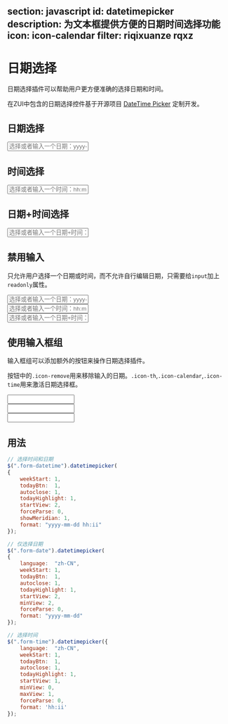 ﻿section: javascript
id: datetimepicker
description: 为文本框提供方便的日期时间选择功能
icon: icon-calendar
filter: riqixuanze rqxz
---

# 日期选择

日期选择插件可以帮助用户更方便准确的选择日期和时间。

在ZUI中包含的日期选择控件基于开源项目 [DateTime Picker](http://www.malot.fr/bootstrap-datetimepicker/) 定制开发。

## 日期选择

<div class="example">
  <input type="text" class="form-control form-date" placeholder="选择或者输入一个日期：yyyy-MM-dd">
</div>

## 时间选择

<div class="example">
  <input type="text" class="form-control form-time" placeholder="选择或者输入一个时间：hh:mm">
</div>

## 日期+时间选择

<div class="example">
  <input type="text" class="form-control form-datetime" placeholder="选择或者输入一个日期+时间：yyyy-MM-dd hh:mm">
</div>

## 禁用输入

只允许用户选择一个日期或时间，而不允许自行编辑日期，只需要给`input`加上`readonly`属性。

<div class="example">
  <div class="row">
    <div class="col-md-4"><input type="text" class="form-control form-date" placeholder="选择或者输入一个日期：yyyy-MM-dd" readonly=""></div>
    <div class="col-md-4"><input type="text" class="form-control form-time" placeholder="选择或者输入一个时间：hh:mm" readonly=""></div>
    <div class="col-md-4"><input type="text" class="form-control form-datetime" placeholder="选择或者输入一个日期+时间：yyyy-MM-dd hh:mm" readonly=""></div>
  </div>
</div>

## 使用输入框组

输入框组可以添加额外的按钮来操作日期选择插件。

按钮中的`.icon-remove`用来移除输入的日期。`.icon-th`,`.icon-calendar`,`.icon-time`用来激活日期选择框。

<div class="example">
  <div class="row">
    <div class="col-md-4">
      <div class="input-group date form-datetime" data-date="1979-09-16T05:25:07Z" data-date-format="dd MM yyyy - HH:ii p" data-link-field="dtp_input1">
        <input class="form-control" size="16" type="text" value="" readonly="">
        <span class="input-group-addon"><span class="icon-remove"></span></span>
        <span class="input-group-addon"><span class="icon-th"></span></span>
      </div>
    </div>
    <div class="col-md-4">
      <div class="input-group date form-date" data-date="" data-date-format="dd MM yyyy" data-link-field="dtp_input2" data-link-format="yyyy-mm-dd">
        <input class="form-control" size="16" type="text" value="" readonly="">
        <span class="input-group-addon"><span class="icon-remove"></span></span>
        <span class="input-group-addon"><span class="icon-calendar"></span></span>
      </div>
    </div>
    <div class="col-md-4">
      <div class="input-group date form-time" data-date="" data-date-format="hh:ii" data-link-field="dtp_input3" data-link-format="hh:ii">
        <input class="form-control" size="16" type="text" value="" readonly="">
        <span class="input-group-addon"><span class="icon-remove"></span></span>
        <span class="input-group-addon"><span class="icon-time"></span></span>
      </div>
    </div>
  </div>
</div>

## 用法

```js
// 选择时间和日期
$(".form-datetime").datetimepicker(
{
    weekStart: 1,
    todayBtn:  1,
    autoclose: 1,
    todayHighlight: 1,
    startView: 2,
    forceParse: 0,
    showMeridian: 1,
    format: "yyyy-mm-dd hh:ii"
});

// 仅选择日期
$(".form-date").datetimepicker(
{
    language:  "zh-CN",
    weekStart: 1,
    todayBtn:  1,
    autoclose: 1,
    todayHighlight: 1,
    startView: 2,
    minView: 2,
    forceParse: 0,
    format: "yyyy-mm-dd"
});

// 选择时间
$(".form-time").datetimepicker({
    language:  "zh-CN",
    weekStart: 1,
    todayBtn:  1,
    autoclose: 1,
    todayHighlight: 1,
    startView: 1,
    minView: 0,
    maxView: 1,
    forceParse: 0,
    format: 'hh:ii'
});
```

<link rel="stylesheet" href="dist/lib/datetimepicker/datetimepicker.min.css">
<script>
function onPageClose() {
    if($.fn.datetimepicker) $('#pageBody').find('.form-date,.form-datetime,.form-time').datetimepicker('remove');
}
function onPageLoad() {
    onPageClose();
}
function afterPageLoad() {
    $.getScript('dist/lib/datetimepicker/datetimepicker.min.js', function() {
        if($.fn.datetimepicker) {
            $('#pageBody .form-datetime').datetimepicker({
                weekStart: 1,
                todayBtn:  1,
                autoclose: 1,
                todayHighlight: 1,
                startView: 2,
                forceParse: 0,
                showMeridian: 1,
                format: 'yyyy-mm-dd hh:ii'
            });
            $('#pageBody .form-date').datetimepicker({
                language:  'zh-CN',
                weekStart: 1,
                todayBtn:  1,
                autoclose: 1,
                todayHighlight: 1,
                startView: 2,
                minView: 2,
                forceParse: 0,
                format: 'yyyy-mm-dd'
            });
            $('#pageBody .form-time').datetimepicker({
                language:  'zh-CN',
                weekStart: 1,
                todayBtn:  1,
                autoclose: 1,
                todayHighlight: 1,
                startView: 1,
                minView: 0,
                maxView: 1,
                forceParse: 0,
                format: 'hh:ii'
            });
        }
    });
}
</script>

